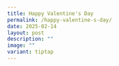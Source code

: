 ```yaml
---
title: Happy Valentine's Day
permalink: /happy-valentine-s-day/
date: 2025-02-14
layout: post
description: ""
image: ""
variant: tiptap
---
```

